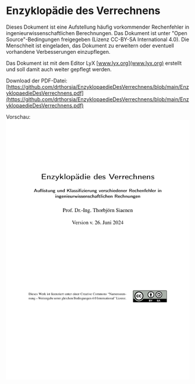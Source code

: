 # Enzyklopädie des Verrechnens

Dieses Dokument ist eine Aufstellung häufig vorkommender Rechenfehler
in ingenieurwissenschaftlichen Berechnungen. Das Dokument ist 
unter "Open Source"-Bedingungen freigegeben (Lizenz CC-BY-SA International 4.0).
Die Menschheit ist eingeladen, das Dokument zu erweitern oder eventuell vorhandene
Verbesserungen einzupflegen.

Das Dokument ist mit dem Editor LyX [www.lyx.org](www.lyx.org) erstellt und soll damit 
auch weiter gepflegt werden.

Download der PDF-Datei: [https://github.com/drthorsia/EnzyklopaedieDesVerrechnens/blob/main/EnzyklopaedieDesVerrechnens.pdf](https://github.com/drthorsia/EnzyklopaedieDesVerrechnens/blob/main/EnzyklopaedieDesVerrechnens.pdf)

Vorschau:
![Vorschaubild des Dokumentes](teaser_bild.png)
